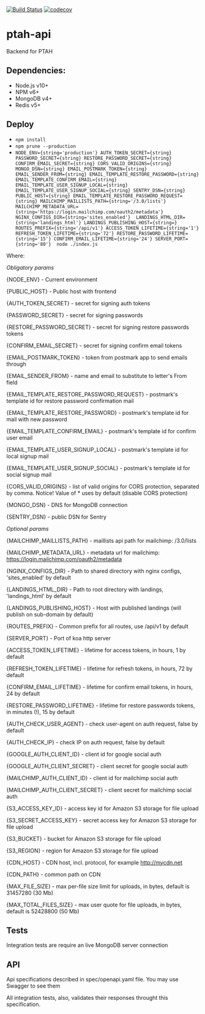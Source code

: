 [![Build Status](https://travis-ci.org/ProtocolONE/ptah-api.svg?branch=master)](https://travis-ci.org/ProtocolONE/ptah-api) 
[![codecov](https://codecov.io/gh/ProtocolONE/ptah-api/branch/master/graph/badge.svg)](https://codecov.io/gh/ProtocolONE/ptah-api)

# ptah-api

Backend for PTAH

## Dependencies: 
* Node.js v10+
* NPM v6+
* MongoDB v4+
* Redis v5+

## Deploy
* `npm install`
* `npm prune --production`
* `NODE_ENV={string='production'} AUTH_TOKEN_SECRET={string} PASSWORD_SECRET={string} RESTORE_PASSWORD_SECRET={string} 
CONFIRM_EMAIL_SECRET={string} CORS_VALID_ORIGINS={string} MONGO_DSN={string} EMAIL_POSTMARK_TOKEN={string} 
EMAIL_SENDER_FROM={string} EMAIL_TEMPLATE_RESTORE_PASSWORD={string} EMAIL_TEMPLATE_CONFIRM_EMAIL={string} 
EMAIL_TEMPLATE_USER_SIGNUP_LOCAL={string} EMAIL_TEMPLATE_USER_SIGNUP_SOCIAL={string} SENTRY_DSN={string}  
PUBLIC_HOST={string} EMAIL_TEMPLATE_RESTORE_PASSWORD_REQUEST={string} MAILCHIMP_MAILLISTS_PATH={string='/3.0/lists'} 
MAILCHIMP_METADATA_URL={string='https://login.mailchimp.com/oauth2/metadata'} NGINX_CONFIGS_DIR={string='sites_enabled'} 
LANDINGS_HTML_DIR={string='landings_html'} LANDINGS_PUBLISHING_HOST={string=} ROUTES_PREFIX={string='/api/v1'}
ACCESS_TOKEN_LIFETIME={string='1'} REFRESH_TOKEN_LIFETIME={string='72'} RESTORE_PASSWORD_LIFETIME={string='15'} CONFIRM_EMAIL_LIFETIME={string='24'}
SERVER_PORT={string='80'}  node ./index.js`

Where:

*Obligatory params*

{NODE_ENV} - Current environment

{PUBLIC_HOST} - Public host with frontend

{AUTH_TOKEN_SECRET} - secret for signing auth tokens

{PASSWORD_SECRET} - secret for signing passwords

{RESTORE_PASSWORD_SECRET} - secret for signing restore passwords tokens

{CONFIRM_EMAIL_SECRET} - secret for signing confirm email tokens

{EMAIL_POSTMARK_TOKEN} - token from postmark app to send emails through

{EMAIL_SENDER_FROM} - name and email to substitute to letter's From field 

{EMAIL_TEMPLATE_RESTORE_PASSWORD_REQUEST} - postmark's template id for restore password confirmation mail
 
{EMAIL_TEMPLATE_RESTORE_PASSWORD} - postmark's template id for mail with new password

{EMAIL_TEMPLATE_CONFIRM_EMAIL} - postmark's template id for confirm user email

{EMAIL_TEMPLATE_USER_SIGNUP_LOCAL} - postmark's template id for local signup mail

{EMAIL_TEMPLATE_USER_SIGNUP_SOCIAL} - postmark's template id for social signup mail

{CORS_VALID_ORIGINS} - list of valid origins for CORS protection, separated by comma. 
Notice! Value of * uses by default (disable CORS protection) 

{MONGO_DSN} - DNS for MongoDB connection

{SENTRY_DSN} - public DSN for Sentry

*Optional params*

{MAILCHIMP_MAILLISTS_PATH} - maillists api path for mailchimp: /3.0/lists

{MAILCHIMP_METADATA_URL} - metadata url for mailchimp: https://login.mailchimp.com/oauth2/metadata

{NGINX_CONFIGS_DIR} - Path to shared directory with nginx configs, 'sites_enabled' by default

{LANDINGS_HTML_DIR} - Path to root directory with landings, 'landings_html' by default

{LANDINGS_PUBLISHING_HOST} - Host with published landings (will publish on sub-domain by default)

{ROUTES_PREFIX} - Common prefix for all routes, use /api/v1 by default

{SERVER_PORT} - Port of koa http server

{ACCESS_TOKEN_LIFETIME} - lifetime for access tokens, in hours, 1 by default

{REFRESH_TOKEN_LIFETIME} - lifetime for refresh tokens, in hours, 72 by default

{CONFIRM_EMAIL_LIFETIME} - lifetime for confirm email  tokens, in hours, 24 by default

{RESTORE_PASSWORD_LIFETIME} - lifetime for restore passwords  tokens, in minutes (!), 15 by default

{AUTH_CHECK_USER_AGENT} - check user-agent on auth request, false by default

{AUTH_CHECK_IP} - check IP on auth request, false by default

{GOOGLE_AUTH_CLIENT_ID} - client id for google social auth

{GOOGLE_AUTH_CLIENT_SECRET} - client secret for google social auth

{MAILCHIMP_AUTH_CLIENT_ID} - client id for mailchimp social auth

{MAILCHIMP_AUTH_CLIENT_SECRET} - client secret for mailchimp social auth

{S3_ACCESS_KEY_ID} - access key id for Amazon S3 storage for file upload 

{S3_SECRET_ACCESS_KEY} - secret access key for Amazon S3 storage for file upload 

{S3_BUCKET} - bucket for Amazon S3 storage for file upload

{S3_REGION} - region for Amazon S3 storage for file upload

{CDN_HOST} - CDN host, incl. protocol, for example http://mycdn.net

{CDN_PATH} - common path on CDN  

{MAX_FILE_SIZE} - max per-file size limit for uploads, in bytes, default is 31457280 (30 Mb)

{MAX_TOTAL_FILES_SIZE} - max user quote for file uploads, in bytes, default is 52428800 (50 Mb)

## Tests

Integration tests are require an live MongoDB server connection

## API

Api specifications described in spec/openapi.yaml file. You may use Swagger to see them

All integration tests, also, validates their responses throught this specification.
